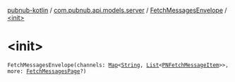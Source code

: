 [pubnub-kotlin](../../index.md) / [com.pubnub.api.models.server](../index.md) / [FetchMessagesEnvelope](index.md) / [&lt;init&gt;](./-init-.md)

# &lt;init&gt;

`FetchMessagesEnvelope(channels: `[`Map`](https://kotlinlang.org/api/latest/jvm/stdlib/kotlin.collections/-map/index.html)`<`[`String`](https://kotlinlang.org/api/latest/jvm/stdlib/kotlin/-string/index.html)`, `[`List`](https://kotlinlang.org/api/latest/jvm/stdlib/kotlin.collections/-list/index.html)`<`[`PNFetchMessageItem`](../../com.pubnub.api.models.consumer.history/-p-n-fetch-message-item/index.md)`>>, more: `[`FetchMessagesPage`](../-fetch-messages-page/index.md)`?)`